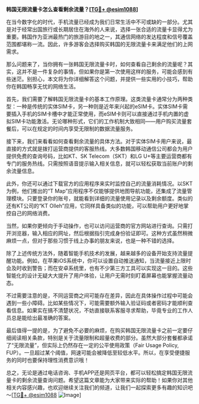 **韩国无限流量卡怎么查看剩余流量？[[TG💪+ @esim1088](https://t.me/s/esim1088)]**

在当今数字化的时代，手机流量已经成为我们日常生活中不可或缺的一部分。尤其是对于经常出国旅行或长期居住在海外的人来说，选择一张合适的流量卡显得尤为重要。韩国作为亚洲最热门的旅游目的地之一，其通信网络的发达程度和信号覆盖范围都堪称一流。因此，许多游客会选择购买韩国的无限流量卡来满足他们的上网需求。

那么问题来了，当你拥有一张韩国无限流量卡时，如何查看自己剩余的流量呢？其实，这并不是一件复杂的事情，但如果你是第一次使用这样的服务，可能会感到有些迷茫。别担心，本文将为你详细解答这个问题，并提供一些实用的小技巧，帮助你在韩国畅享无忧的网络生活。

首先，我们需要了解韩国无限流量卡的基本工作原理。这类流量卡通常分为两种类型：一种是传统的实体SIM卡，另一种则是近年来兴起的eSIM卡。实体SIM卡需要插入手机的SIM卡槽中才能正常使用，而eSIM卡则可以直接通过手机内置的虚拟SIM卡功能激活。无论哪种形式，它们的工作机制大致相同——用户购买流量套餐后，可以在规定的时间内享受无限制的数据流量服务。

接下来，我们来看看如何查看剩余流量的具体方法。对于实体SIM卡用户来说，最直接的方式就是拨打运营商提供的客服热线。大多数韩国移动通信公司都会为用户提供免费的查询号码，比如KT、SK Telecom（SKT）和LG U+等主要运营商都有专门的服务热线。只需按照语音提示输入相关信息，就可以轻松获取当前账户的剩余流量信息。

此外，你还可以通过下载官方的应用程序来实时监控自己的流量消耗情况。以SKT为例，他们推出的“T Map”应用程序不仅能够提供地图导航功能，还集成了流量管理模块。只要登录你的账号，就能看到详细的流量使用记录以及剩余额度。类似的还有KT公司的“KT Olleh”应用，它同样具备类似的功能，可以帮助用户更好地掌控自己的网络消费。

当然，如果你更倾向于手动操作，也可以访问运营商的官方网站进行查询。只需打开浏览器，输入相应的网址，然后根据指引完成身份验证即可。这种方式虽然稍微麻烦一点，但对于那些习惯于线上办事的朋友来说，也是一种不错的选择。

除了上述传统方法外，随着智能手机技术的发展，越来越多的设备开始支持流量提醒功能。例如，在苹果iOS系统中，你可以设置自动推送通知，当流量接近上限时会及时收到警告；而在安卓系统里，也有不少第三方工具可以实现这一目的。这些智能化的设计无疑大大提升了用户体验，让用户无需时刻盯着屏幕也能掌握流量动态。

不过需要注意的是，不同运营商之间可能存在差异，因此在具体操作过程中可能会遇到一些小障碍。比如某些情况下，可能需要额外输入验证码或者密码才能顺利查看信息。如果实在搞不清楚状况，不妨直接联系客服寻求帮助，毕竟专业的工作人员总是能给出最准确的答案。

最后值得一提的是，为了避免不必要的麻烦，在购买韩国无限流量卡之前一定要仔细阅读相关条款，特别是关于流量限制和超量收费的部分。虽然大部分套餐都承诺了“无限流量”，但实际上仍然存在一定的公平使用政策（Fair Usage Policy, FUP）。一旦超过某个阈值，网速可能会被降低至较低水平。所以，在享受便捷服务的同时也要保持理性消费意识哦！

总之，无论是通过电话咨询、手机APP还是网页平台，都可以轻松搞定韩国无限流量卡的剩余流量查询问题。希望这篇文章能为大家带来实际的帮助！如果你对其他相关内容感兴趣，也欢迎继续关注我们的频道，让我们一起探索更多有趣的知识吧～[[TG💪+ @esim1088](https://t.me/s/esim1088) ![Image](https://i.postimg.cc/4NQfJmqS/Snipaste-2025-05-13-00-14-12.png)]